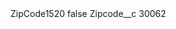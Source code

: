 <?xml version="1.0" encoding="UTF-8"?>
<CustomMetadata xmlns="http://soap.sforce.com/2006/04/metadata" xmlns:xsi="http://www.w3.org/2001/XMLSchema-instance" xmlns:xsd="http://www.w3.org/2001/XMLSchema">
    <label>ZipCode1520</label>
    <protected>false</protected>
    <values>
        <field>Zipcode__c</field>
        <value xsi:type="xsd:string">30062</value>
    </values>
</CustomMetadata>
